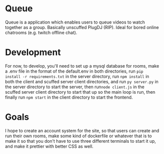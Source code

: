 # Queue
Queue is a application which enables users to queue videos
to watch together as a group. Basically unscuffed PlugDJ (RIP).
Ideal for bored online chatrooms (e.g. twitch offline chat).

# Development
For now, to develop, you'll need to set up a mysql database for rooms, 
make a .env file in the format of the default.env in both directories, 
run ```pip install -r requirements.txt``` in the server directory, 
run  ```npm install``` in both the client and scuffed server client directories,
and run ```py server.py``` in the server directory to start the server,
then run```node client.js``` in the scuffed server client directory
to start that up so the main loop is run, 
then finally run ```npm start``` in the client directory to start the frontend.

# Goals
I hope to create an account system for the site, so that
users can create and run their own rooms, make some kind of dockerfile
or whatever that is to make it so that you don't have to use three different 
terminals to start it up, and make it prettier with better CSS as well.

